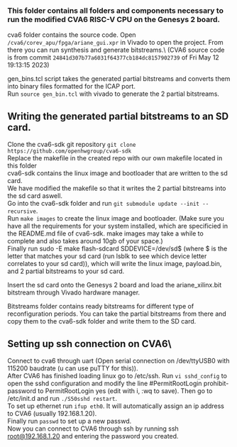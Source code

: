 ### This folder contains all folders and components necessary to run the modified CVA6 RISC-V CPU on the Genesys 2 board.

cva6 folder contains the source code. Open `/cva6/corev_apu/fpga/ariane_gui.xpr` in Vivado to open the project. From there you can run synthesis and generate bitstreams.\ 
(CVA6 source code is from commit `24841d307b77a6031f64377cb184dc8157902739` of Fri May 12 19:13:15 2023)

gen_bins.tcl script takes the generated partial bitstreams and converts them into binary files formatted for the ICAP port.\
Run `source gen_bin.tcl` with vivado to generate the 2 partial bitstreams.

## Writing the generated partial bitstreams to an SD card.
Clone the cva6-sdk git repository `git clone https://github.com/openhwgroup/cva6-sdk`\
Replace the makefile in the created repo with our own makefile located in this folder\
cva6-sdk contains the linux image and bootloader that are written to the sd card.\
We have modified the makefile so that it writes the 2 partial bitstreams into the sd card aswell.\
Go into the cva6-sdk folder and run `git submodule update --init --recursive`.\
Run `make images` to create the linux image and bootloader. (Make sure you have all the requirements for your system installed, which are specificied in the README.md file of cva6-sdk. make images may take a while to complete and also takes around 10gb of your space.)\
Finally run sudo -E make flash-sdcard SDDEVICE=/dev/sd$ (where $ is the letter that matches your sd card (run lsblk to see which device letter correlates to your sd card)), which will write the linux image, payload.bin, and 2 partial bitstreams to your sd card.


Insert the sd card onto the Genesys 2 board and load the ariane_xilinx.bit bitstream through Vivado hardware manager.

Bitstreams folder contains ready bitstreams for different type of reconfiguration periods. You can take the partial bitstreams from there and copy them to the cva6-sdk folder and write them to the SD card.

## Setting up ssh connection on CVA6\
Connect to cva6 through uart (Open serial connection on /dev/ttyUSB0 with 115200 baudrate (u can use puTTY for this)).\
After CVA6 has finished loading linux go to /etc/ssh. Run `vi sshd_config` to open the sshd configuration and modify the line #PermitRootLogin prohibit-password to PermitRootLogin yes (edit with i, :wq to save). Then go to /etc/init.d and run `./S50sshd restart`.\
To set up ethernet run `ifup eth0`. It will automatically assign an ip address to CVA6 (usually 192.168.1.20).\
Finally run `passwd` to set up a new passwd.\
Now you can connect to CVA6 through ssh by running ssh root@192.168.1.20 and entering the password you created.
